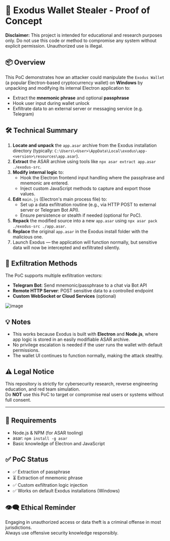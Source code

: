 <h1>🧱 Exodus Wallet Stealer - Proof of Concept</h1>

<p>
  <strong>Disclaimer:</strong> This project is intended for educational and research purposes only. Do not use this code or method to compromise any system without explicit permission. Unauthorized use is illegal.
</p>

<h2>📦 Overview</h2>

<p>
  This PoC demonstrates how an attacker could manipulate the <code>Exodus Wallet</code> (a popular Electron-based cryptocurrency wallet) on <strong>Windows</strong> by unpacking and modifying its internal Electron application to:
</p>

<ul>
  <li>Extract the <strong>mnemonic phrase</strong> and optional <strong>passphrase</strong></li>
  <li>Hook user input during wallet unlock</li>
  <li>Exfiltrate data to an external server or messaging service (e.g. Telegram)</li>
</ul>

<h2>🛠️ Technical Summary</h2>

<ol>
  <li><strong>Locate and unpack</strong> the <code>app.asar</code> archive from the Exodus installation directory (typically: <code>C:\Users\&lt;User&gt;\AppData\Local\exodus\app-&lt;version&gt;\resources\app.asar</code>).</li>
  <li><strong>Extract</strong> the ASAR archive using tools like <code>npx asar extract app.asar ./exodus-src</code>.</li>
  <li><strong>Modify internal logic</strong> to:
    <ul>
      <li>Hook the Electron frontend input handling where the passphrase and mnemonic are entered.</li>
      <li>Inject custom JavaScript methods to capture and export those values.</li>
    </ul>
  </li>
  <li><strong>Edit</strong> <code>main.js</code> (Electron's main process file) to:
    <ul>
      <li>Set up a data exfiltration routine (e.g., via HTTP POST to external server or Telegram Bot API).</li>
      <li>Ensure persistence or stealth if needed (optional for PoC).</li>
    </ul>
  </li>
  <li><strong>Repack</strong> the modified source into a new <code>app.asar</code> using <code>npx asar pack ./exodus-src ./app.asar</code>.</li>
  <li><strong>Replace</strong> the original <code>app.asar</code> in the Exodus install folder with the malicious one.</li>
  <li>Launch Exodus — the application will function normally, but sensitive data will now be intercepted and exfiltrated silently.</li>
</ol>

<h2>🚨 Exfiltration Methods</h2>

<p>The PoC supports multiple exfiltration vectors:</p>

<ul>
  <li><strong>Telegram Bot</strong>: Send mnemonic/passphrase to a chat via Bot API</li>
  <li><strong>Remote HTTP Server</strong>: POST sensitive data to a controlled endpoint</li>
  <li><strong>Custom WebSocket or Cloud Services</strong> (optional)</li>
</ul>

![image](https://github.com/user-attachments/assets/701fc156-422f-43a6-986d-ba3fa1c2776b)


<h2>💡 Notes</h2>

<ul>
  <li>This works because Exodus is built with <strong>Electron</strong> and <strong>Node.js</strong>, where app logic is stored in an easily modifiable ASAR archive.</li>
  <li>No privilege escalation is needed if the user runs the wallet with default permissions.</li>
  <li>The wallet UI continues to function normally, making the attack stealthy.</li>
</ul>

<h2>⚠️ Legal Notice</h2>

<p>
  This repository is strictly for cybersecurity research, reverse engineering education, and red team simulation. <br>
  Do <strong>NOT</strong> use this PoC to target or compromise real users or systems without full consent.
</p>

<hr>

<h2>🔧 Requirements</h2>

<ul>
  <li>Node.js & NPM (for ASAR tooling)</li>
  <li>asar: <code>npm install -g asar</code></li>
  <li>Basic knowledge of Electron and JavaScript</li>
</ul>

<h2>✅ PoC Status</h2>

<ul>
  <li>✅ Extraction of passphrase</li>
  <li>⏳ Extraction of mnemonic phrase</li>
  <li>✅ Custom exfiltration logic injection</li>
  <li>✅ Works on default Exodus installations (Windows)</li>
</ul>

<h2>👁️‍🗨️ Ethical Reminder</h2>

<p>
  Engaging in unauthorized access or data theft is a criminal offense in most jurisdictions. <br>
  Always use offensive security knowledge responsibly.
</p>
